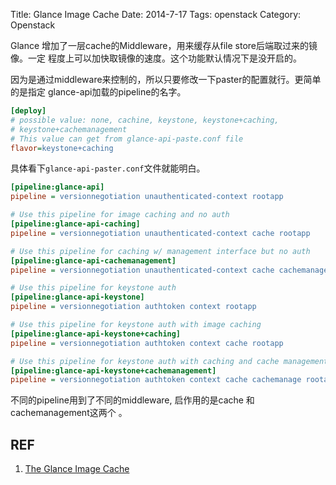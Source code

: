 Title: Glance Image Cache
Date: 2014-7-17
Tags: openstack
Category: Openstack

Glance 增加了一层cache的Middleware，用来缓存从file store后端取过来的镜像。一定
程度上可以加快取镜像的速度。这个功能默认情况下是没开启的。

因为是通过middleware来控制的，所以只要修改一下paster的配置就行。更简单的是指定
glance-api加载的pipeline的名字。

```ini
[deploy]
# possible value: none, cachine, keystone, keystone+caching, 
# keystone+cachemanagement
# This value can get from glance-api-paste.conf file
flavor=keystone+caching
```

具体看下`glance-api-paster.conf`文件就能明白。
```ini
[pipeline:glance-api]
pipeline = versionnegotiation unauthenticated-context rootapp

# Use this pipeline for image caching and no auth
[pipeline:glance-api-caching]
pipeline = versionnegotiation unauthenticated-context cache rootapp

# Use this pipeline for caching w/ management interface but no auth
[pipeline:glance-api-cachemanagement]
pipeline = versionnegotiation unauthenticated-context cache cachemanage rootapp

# Use this pipeline for keystone auth
[pipeline:glance-api-keystone]
pipeline = versionnegotiation authtoken context rootapp

# Use this pipeline for keystone auth with image caching
[pipeline:glance-api-keystone+caching]
pipeline = versionnegotiation authtoken context cache rootapp

# Use this pipeline for keystone auth with caching and cache management
[pipeline:glance-api-keystone+cachemanagement]
pipeline = versionnegotiation authtoken context cache cachemanage rootapp
```

不同的pipeline用到了不同的middleware, 启作用的是cache 和 cachemanagement这两个
。

## REF
1. [The Glance Image Cache](http://docs.openstack.org/developer/glance/cache.html)
